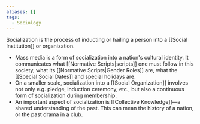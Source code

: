 ```yaml
---
aliases: []
tags:
  - Sociology
---
```

Socialization is the process of inducting or hailing a person into a [[Social Institution]] or organization.
- Mass media is a form of socialization into a nation's cultural identity. It communicates what [[Normative Scripts|scripts]] one must follow in this society, what its [[Normative Scripts|Gender Roles]] are, what the [[Special Social Dates]] and special holidays are.
- On a smaller scale, socialization into a [[Social Organization]] involves not only e.g. pledge, induction ceremony, etc., but also a continuous form of socialization during membership.
- An important aspect of socialization is [[Collective Knowledge]]—a shared understanding of the past. This can mean the history of a nation, or the past drama in a club.
